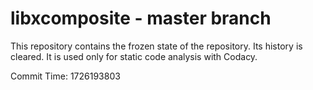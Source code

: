 # libxcomposite - master branch

This repository contains the frozen state of the repository.
Its history is cleared. It is used only for static code
analysis with Codacy.

Commit Time: 1726193803